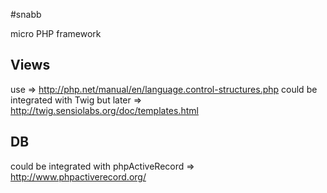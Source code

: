 #snabb

micro PHP framework

## Views
 use => http://php.net/manual/en/language.control-structures.php
 could be integrated with Twig but later => http://twig.sensiolabs.org/doc/templates.html


## DB
 could be integrated with phpActiveRecord => http://www.phpactiverecord.org/
  
